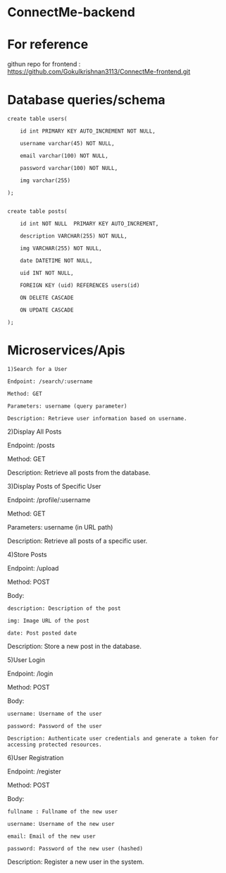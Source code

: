 # ConnectMe-backend


# For reference

githun repo for frontend : https://github.com/Gokulkrishnan3113/ConnectMe-frontend.git


# Database queries/schema


	create table users(

		id int PRIMARY KEY AUTO_INCREMENT NOT NULL,

 		username varchar(45) NOT NULL,
	
 		email varchar(100) NOT NULL,
	
 		password varchar(100) NOT NULL,
	
 		img varchar(255) 
	
 	);


	create table posts(
	
 		id int NOT NULL  PRIMARY KEY AUTO_INCREMENT,
		
	 	description VARCHAR(255) NOT NULL,
		
	 	img VARCHAR(255) NOT NULL,
		
	 	date DATETIME NOT NULL,
		
	 	uid INT NOT NULL,
		
	 	FOREIGN KEY (uid) REFERENCES users(id)
		
	 	ON DELETE CASCADE
	
 		ON UPDATE CASCADE
	
 	);

# Microservices/Apis

	1)Search for a User
	
	Endpoint: /search/:username
	
	Method: GET
	
	Parameters: username (query parameter)
	
	Description: Retrieve user information based on username.

2)Display All Posts

Endpoint: /posts

Method: GET

Description: Retrieve all posts from the database.

3)Display Posts of Specific User

Endpoint: /profile/:username

Method: GET

Parameters: username (in URL path)

Description: Retrieve all posts of a specific user.

4)Store Posts

Endpoint: /upload

Method: POST

Body:

	description: Description of the post

 	img: Image URL of the post
	
 	date: Post posted date
 
Description: Store a new post in the database.

5)User Login

Endpoint: /login

Method: POST

Body:

	username: Username of the user
	
 	password: Password of the user
	
 	Description: Authenticate user credentials and generate a token for accessing protected resources.

6)User Registration

Endpoint: /register

Method: POST

Body:

	fullname : Fullname of the new user

 	username: Username of the new user
	
 	email: Email of the new user
	
 	password: Password of the new user (hashed)

Description: Register a new user in the system.

